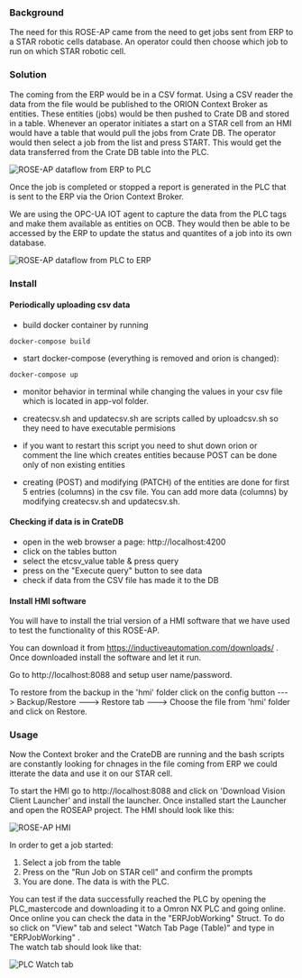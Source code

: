 ### Background
The need for this ROSE-AP came from the need to get jobs sent from ERP to a STAR robotic cells database. 
An operator could then choose which job to run on which STAR robotic cell. 

### Solution 
The coming from the ERP would be in a CSV format. Using a CSV reader the data from the file would be published
to the ORION Context Broker as entities. These entities (jobs) would be then pushed to Crate DB and stored in a table. 
Whenever an operator initiates a start on a STAR cell from an HMI would have a table that would pull the jobs from 
Crate DB. The operator would then select a job from the list and press START. This would get the data transferred from 
the Crate DB table into the PLC. 

![ROSE-AP dataflow from ERP to PLC](https://i.ibb.co/L1v669T/ROSE-AP-1.jpg) 

Once the job is completed or stopped a report is generated in the PLC that is sent to the ERP via the Orion Context Broker. 

We are using the OPC-UA IOT agent to capture the data from the PLC tags and make them available as entities on OCB. 
They would then be able to be accessed by the ERP to update the status and quantites of a job into its own database. 

![ROSE-AP dataflow from PLC to ERP](https://i.ibb.co/dDB91Bh/ROSE-AP-2.jpg)

### Install 

#### Periodically uploading csv data

- build docker container by running
```
docker-compose build
```
- start docker-compose (everything is removed and orion is changed):
```
docker-compose up
```
- monitor behavior in terminal while changing the values in your csv file which is located in app-vol folder. 

- createcsv.sh and updatecsv.sh are scripts called by uploadcsv.sh so they need to have executable permisions

- if you want to restart this script you need to shut down orion or comment the line which creates entities because POST can be done only of non existing entities

- creating (POST) and modifying (PATCH) of the entities are done for first 5 entries (columns) in the csv file. You can add more data (columns) by modifying createcsv.sh and updatecsv.sh. 

#### Checking if data is in CrateDB

- open in the web browser a page: http://localhost:4200
- click on the tables button
- select the etcsv_value table & press query
- press on the "Execute query" button to see data
- check if data from the CSV file has made it to the DB

#### Install HMI software 

You will have to install the trial version of a HMI software that we have used to test the functionality of this ROSE-AP. 

You can download it from https://inductiveautomation.com/downloads/ . Once downloaded install the software and let it run. 

Go to http://localhost:8088 and setup user name/password. 

To restore from the backup in the 'hmi' folder click on the config button ---> Backup/Restore ---> Restore tab ---> Choose the file from 'hmi' folder and click on Restore.

### Usage

Now the Context broker and the CrateDB are running and the bash scripts are constantly looking for chnages in the file coming from ERP we could itterate the data and use it on our STAR cell. 

To start the HMI go to http://localhost:8088 and click on 'Download Vision Client Launcher' and install the launcher. 
Once installed start the Launcher and open the ROSEAP project.
The HMI should look like this: 

![ROSE-AP HMI](https://i.ibb.co/bmVYS4W/rose-ap-3.jpg)

In order to get a job started: 
1. Select a job from the table
2. Press on the "Run Job on STAR cell" and confirm the prompts
3. You are done. The data is with the PLC.

You can test if the data successfully reached the PLC by opening the PLC_mastercode and downloading it to a Omron NX PLC and going online.
Once online you can check the data in the "ERPJobWorking" Struct. 
To do so click on "View" tab and select "Watch Tab Page (Table)" and type in "ERPJobWorking" .  
The watch tab should look like that: 

![PLC Watch tab](https://i.ibb.co/pwd1vmB/rose-ap-4.jpg)